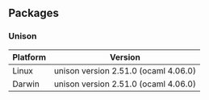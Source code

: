 ## Packages

### Unison

|Platform|Version|
|-|-|
|Linux|unison version 2.51.0 (ocaml 4.06.0)|
|Darwin|unison version 2.51.0 (ocaml 4.06.0)|
